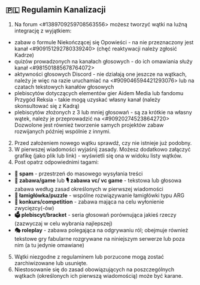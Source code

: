 ## 🇵🇱 Regulamin Kanalizacji
1. Na forum <#1389709259708563556> możesz tworzyć wątki na luźną integrację z wyjątkiem:
  - zabaw o formule Niekończącej się Opowieści - na nie przeznaczony jest kanał <#909151292780339240> (chęć reaktywacji należy zgłosić Kadrze)
  - quizów prowadzonych na kanałach głosowych - do ich omawiania służy kanał <#981501885678764072>
  - aktywności głosowych Discord - nie działają one jeszcze na wątkach, należy je więc na razie uruchamiać na <#909046594421293076> lub na czatach tekstowych kanałów głosowych
  - plebiscytów dotyczących elementów gier Aidem Media lub fandomu Przygód Reksia - takie mogą uzyskać własny kanał (należy skonsultować się z Kadrą)
  - plebiscytów złożonych z 3 lub mniej głosowań - są za krótkie na własny wątek, należy je przeprowadzić na <#909202745238642720>
  Dozwolone jest również tworzenie samych projektów zabaw rozwijanych później wspólnie z innymi.
2. Przed założeniem nowego wątku sprawdź, czy nie istnieje już podobny.
3. W pierwszej wiadomości wyjaśnij zasady. Możesz dodatkowo załączyć grafikę (jako plik lub link) - wyświetli się ona w widoku listy wątków.
4. Post opatrz odpowiednimi tagami: 
  - **🧌 spam** - przestrzeń do masowego wysyłania treści
  - **🥳 zabawa/game** lub **🎙️ zabawa vc/ vc game** - tekstowa lub głosowa zabawa według zasad określonych w pierwszej wiadomości
  - **🧩 łamigłówka/puzzle** - wspólne rozwiązywanie łamigłówki typu ARG
  - **🏅 konkurs/competition** - zabawa mająca na celu wyłonienie zwycięzcy(-ów)
  - **🗳️ plebiscyt/bracket** - seria głosowań porównująca jakieś rzeczy (zazwyczaj w celu wybrania najlepszej)
  - **🎭 roleplay** - zabawa polegająca na odgrywaniu ról; obejmuje również tekstowe gry fabularne rozgrywane na niniejszym serwerze lub poza nim (a tu jedynie omawiane)
5. Wątki niezgodne z regulaminem lub porzucone mogą zostać zarchiwizowane lub usunięte.
6. Niestosowanie się do zasad obowiązujących na poszczególnych wątkach (określonych ich pierwszą wiadomością) może być karane.
